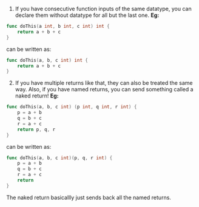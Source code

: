1. If you have consecutive function inputs of the same datatype, you can declare them without datatype for all but the last one.
**Eg:**
```go
func doThis(a int, b int, c int) int {
	return a + b + c
}
```
can be written as:
```go
func doThis(a, b, c int) int {
	return a + b + c
}
```

2. If you have multiple returns like that, they can also be treated the same way. Also, if you have named returns, you can send something called a naked return!
**Eg:**
```go
func doThis(a, b, c int) (p int, q int, r int) {
	p = a + b
	q = b + c
	r = a + c
	return p, q, r
}
```
can be written as:
```go
func doThis(a, b, c int)(p, q, r int) {
	p = a + b
	q = b + c
	r = a + c
	return
}
```
The naked return basicallly just sends back all the named returns.

